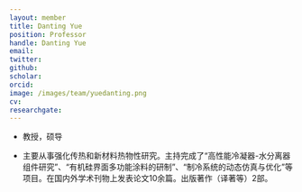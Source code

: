 ```yaml
---
layout: member
title: Danting Yue
position: Professor
handle: Danting Yue
email: 
twitter: 
github: 
scholar:
orcid: 
image: /images/team/yuedanting.png
cv: 
researchgate: 
---
```


- 教授，硕导

- 主要从事强化传热和新材料热物性研究。主持完成了“高性能冷凝器-水分离器组件研究”、“有机硅界面多功能涂料的研制”、“制冷系统的动态仿真与优化”等项目。在国内外学术刊物上发表论文10余篇。出版著作（译著等）2部。
